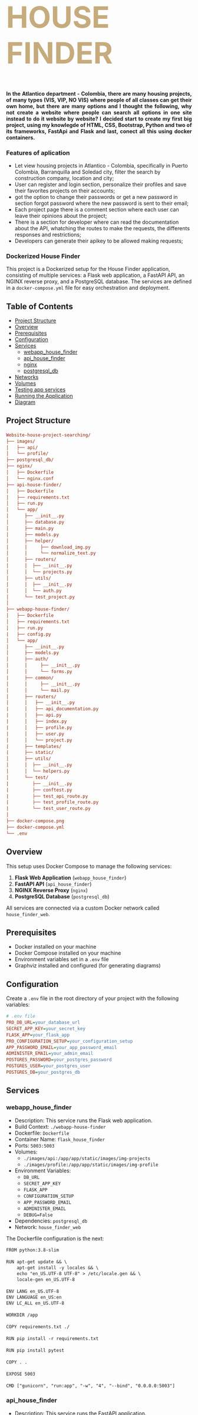<div class="row ">
	<div class="col ">
		<h1  style="color:#C6AB7C; font-size: 80px; font-weight:bold;">HOUSE FINDER</h1>
	</div>
</div>

<h4 align="justify">In the Atlantico department - Colombia, there are many housing projects, of many types (VIS, VIP, NO VIS) where people of all classes can get their own home, but there are many options and I thought the following, why not create a website where people can search all options in one site instead to do it website by website? I decided start to create my first big project, using my knowlegde of HTML, CSS, Bootstrap, Python and two of its frameworks, FastApi and Flask and last, conect all this using docker containers.</h4> 

### Features of aplication

- Let view housing projects in Atlantico - Colombia, specifically in Puerto Colombia, Barranquilla and Soledad city, filter the search by construction company, location and city;
- User can register and login section, personalize their profiles and save their favorites projects on their accounts;
- got the option to change their passwords or get a new password in section forgot password where the new password is sent to their email;
- Each project page there is a comment section where each user can leave their opinions about the project;
- There is a section for developer where can read the documentation about the API, whatching the routes to make the requests, the differents responses and restrictions;
- Developers can generate their apikey to be allowed making requests;

### Dockerized  House Finder

This project is a Dockerized setup for the House Finder application, consisting of multiple services: a Flask web application, a FastAPI API, an NGINX reverse proxy, and a PostgreSQL database. The services are defined in a `docker-compose.yml` file for easy orchestration and deployment.

## Table of Contents
- [Project Structure](#Project-Structure)
- [Overview](#overview)
- [Prerequisites](#prerequisites)
- [Configuration](#configuration)
- [Services](#services)
  - [webapp_house_finder](#webapp_house_finder)
  - [api_house_finder](#api_house_finder)
  - [nginx](#nginx)
  - [postgresql_db](#postgresql_db)
- [Networks](#networks)
- [Volumes](#volumes)
- [Testing app services](#Testing-app-service)
- [Running the Application](#running-the-application)
- [Diagram](#diagram)

## Project Structure
```ini
Website-house-project-searching/
├── images/
│   ├── api/
│   └── profile/
├── postgresql_db/
├── nginx/
│   ├── Dockerfile
│   └── nginx.conf
├── api-house-finder/
│   ├── Dockerfile
│   ├── requirements.txt
│   ├── run.py
│   └── app/
│      ├── __init__.py
│      ├── database.py
│      ├── main.py
│      ├── models.py
│      ├── helper/
│      │     ├── download_img.py
│      │     └── normalize_text.py
│      ├── routers/	
│      │  ├── __init__.py
│      │  └── projects.py
│      ├── utils/	
│      │  ├── __init__.py
│      │  └── auth.py
│      └── test_project.py
│
├── webapp-house-finder/
│   ├── Dockerfile
│   ├── requirements.txt
│   ├── run.py
|   ├── config.py
│   └── app/
│      ├── __init__.py
│      ├── models.py
│      ├── auth/
│      │     ├── __init__.py
│      │     └── forms.py
|      ├── common/
│      │     ├── __init__.py
│      │     └── mail.py
│      ├── routers/	
│      │   ├── __init__.py
|      │   ├── api_documentation.py
|      │   ├── api.py
|      │   ├── index.py
|      │   ├── profile.py
|      │   ├── user.py
│      │   └── project.py
|      ├── templates/
|      ├── static/
│      ├── utils/	
│      │  ├── __init__.py
│      │  └── helpers.py
│      └── test/
|         ├── __init__.py
|         ├── conftest.py
|         ├── test_api_route.py
|         ├── test_profile_route.py
|         └── test_user_route.py
│   
├── docker-compose.png  
├── docker-compose.yml
└── .env

```

## Overview

This setup uses Docker Compose to manage the following services:

1. **Flask Web Application** (`webapp_house_finder`)
2. **FastAPI API** (`api_house_finder`)
3. **NGINX Reverse Proxy** (`nginx`)
4. **PostgreSQL Database** (`postgresql_db`)

All services are connected via a custom Docker network called `house_finder_web`.

## Prerequisites

- Docker installed on your machine
- Docker Compose installed on your machine
- Environment variables set in a `.env` file
- Graphviz installed and configured (for generating diagrams)


## Configuration

Create a `.env` file in the root directory of your project with the following variables:

```ini
# .env file
PRO_DB_URL=your_database_url
SECRET_APP_KEY=your_secret_key
FLASK_APP=your_flask_app
PRO_CONFIGURATION_SETUP=your_configuration_setup
APP_PASSWORD_EMAIL=your_app_password_email
ADMINISTER_EMAIL=your_admin_email
POSTGRES_PASSWORD=your_postgres_password
POSTGRES_USER=your_postgres_user
POSTGRES_DB=your_postgres_db
```
## Services
### webapp_house_finder

- Description: This service runs the Flask web application.
- Build Context: `./webapp-house-finder`
- Dockerfile: `Dockerfile`
- Container Name: `flask_house_finder`
- Ports: `5003:5003`
- Volumes:
     - `./images/api:/app/app/static/images/img-projects`
     - `./images/profile:/app/app/static/images/img-profile`
- Environment Variables:
     - `DB_URL`
     - `SECRET_APP_KEY`
     - `FLASK_APP`
     - `CONFIGURATION_SETUP`
     - `APP_PASSWORD_EMAIL`
     - `ADMINISTER_EMAIL`
     - `DEBUG=False`
- Dependencies: `postgresql_db`
- Network: `house_finder_web`

The Dockerfile configuration is the next:
```init
FROM python:3.8-slim

RUN apt-get update && \
    apt-get install -y locales && \
    echo "en_US.UTF-8 UTF-8" > /etc/locale.gen && \
    locale-gen en_US.UTF-8

ENV LANG en_US.UTF-8
ENV LANGUAGE en_US:en
ENV LC_ALL en_US.UTF-8

WORKDIR /app

COPY requirements.txt ./

RUN pip install -r requirements.txt

RUN pip install pytest

COPY . .

EXPOSE 5003

CMD ["gunicorn", "run:app", "-w", "4", "--bind", "0.0.0.0:5003"]
```
  
### api_house_finder
- Description: This service runs the FastAPI application.
- Build Context: `./api-house-finder`
- Dockerfile: `Dockerfile`
- Container Name: `fastapi_house_finder`
- Ports: `8000:8000`
- Volumes:
     - `./images/api:/app/app/static/images/img-projects`
- Environment Variables:
     - `DB_URL`
     - `SECRET_APP_KEY`
- Dependencies: `postgresql_db`
- Network: `house_finder_web`
The Dockerfile configuration is the next:
```init
FROM python:3.11-slim

WORKDIR /app

COPY requirements.txt .

RUN pip install -r requirements.txt

RUN pip install pytest

COPY . .

CMD ["uvicorn", "main:app", "--host", "0.0.0.0", "--port", "8000"]
```

### nginx
- Description: This service runs the NGINX reverse proxy.
- Build Context: `./nginx`
- Ports: `80:80`
- Dependencies: `webapp_house_finder`, `api_house_finder`
- Network: `house_finder_web`
The Dockerfile configuration is the next:

```init
FROM nginx:latest

COPY nginx.conf /etc/nginx/nginx.conf

EXPOSE 80
```

### postgresql_db
- Description: This service runs the PostgreSQL database.
- Image: `postgres:12`
- Container Name: `postgresql_db`
- Ports: `5432:5432`
- Environment Variables:
     - `POSTGRES_PASSWORD`
     - `POSTGRES_USER`
     - `POSTGRES_DB`
- Volumes:
     - `./postgresql_data:/var/lib/postgresql/data`
- Network:
     - `house_finder_web`

## Networks
- house_finder_web: A custom network for connecting all the services.

## Volumes
- postgresql-data: Stores PostgreSQL data.
- images: Stores images used by the applications.

## Testing app services
In same `.env` file in the root directory of your project with the following test variables:
```ini
# .env file
TEST_CONFIGURATION_SETUP=TEST_CONFIG_FLASKAPP
TEST_DB_URL=SQLITE_URL_TESTING
TEST_APIKEY=TEST_CREDENTIALS_APIKEY
TEST_TOKEN=TEST_CREDENTIALS_TOKENSECRET
```
Docker compose configuration we add the next:

```ini
  test_fastapi:
    build:
      context: ./api-house-finder
      dockerfile: Dockerfile
    command: ["pytest"]
    environment:
      - DB_URL=${TEST_DB_URL}
      - TEST_APIKEY=${TEST_APIKEY}
      - TEST_TOKEN=${TEST_TOKEN}
    depends_on:
      - postgresql_db
    env_file:
      - .env

  test_flask:
    build:
      context: ./webapp-house-finder
      dockerfile: Dockerfile
    command: ["pytest", "app/tests/"]
    environment:
      - TEST_CONFIGURATION_SETUP=${TEST_CONFIGURATION_SETUP}
    env_file:
      - .env

```

## Running the Application

1. Ensure Docker and Docker Compose are installed.

2. Create a .env file in the root directory with the necessary environment variables.

3. Run the following command to build and start all services:
   
   `docker-compose up --build`
4. Access the services:

- Flask Web Application: http://localhost:5003
- FastAPI API: http://localhost:8000
- NGINX Reverse Proxy: http://localhost:80

5. To stop the services, run:

   `docker-compose down`

## Diagram
- Below is a visual representation of the Docker Compose setup:

![Docker Compose Diagram](docker-compose.png)

